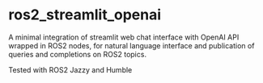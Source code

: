 # ros2_streamlit_openai
A minimal integration of streamlit web chat interface with OpenAI API wrapped in ROS2 nodes, for natural language interface and publication of queries and completions on ROS2 topics.

Tested with ROS2 Jazzy and Humble
